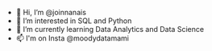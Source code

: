 - 👋 Hi, I’m @joinnanais
- 👀 I’m interested in SQL and Python
- 🌱 I’m currently learning Data Analytics and Data Science
- 📫 I'm on Insta @moodydatamami

<!---
joinnanais/joinnanais is a ✨ special ✨ repository because its `README.md` (this file) appears on your GitHub profile.
You can click the Preview link to take a look at your changes.
--->

